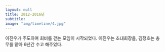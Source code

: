 ```yaml
---
layout: null
title: 2012-2016년
subtitle:
image: "img/timeline/4.jpg"
---
```

이진우가 주도하여 회비를 걷는 모임이 시작되었다. 이진우는 초대회장을, 김정호는 총무를 맡아 6년간 수고 해주었다.
